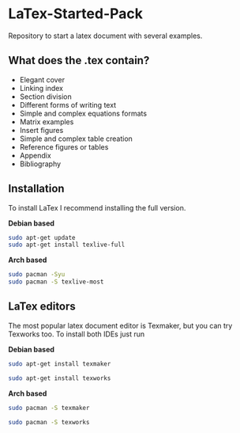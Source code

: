 # LaTex-Started-Pack
Repository to start a latex document with several examples.

## What does the .tex contain?
  - Elegant cover
  - Linking index
  - Section division
  - Different forms of writing text
  - Simple and complex equations formats
  - Matrix examples
  - Insert figures
  - Simple and complex table creation
  - Reference figures or tables
  - Appendix
  - Bibliography

## Installation

To install LaTex I recommend installing the full version.

**Debian based**

```bash
sudo apt-get update
sudo apt-get install texlive-full 
```

**Arch based**

```bash
sudo pacman -Syu
sudo pacman -S texlive-most
```

## LaTex editors

The most popular latex document editor is Texmaker, but you can try Texworks too. To install both IDEs just run

**Debian based**

```bash
sudo apt-get install texmaker 
```

```bash
sudo apt-get install texworks
```

**Arch based**

```bash
sudo pacman -S texmaker
```

```bash
sudo pacman -S texworks
```
